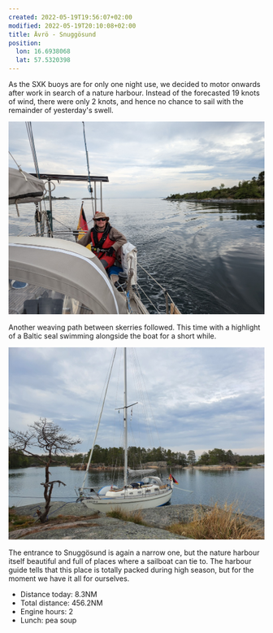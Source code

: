 ```yaml
---
created: 2022-05-19T19:56:07+02:00
modified: 2022-05-19T20:10:08+02:00
title: Ävrö - Snuggösund
position:
  lon: 16.6938068
  lat: 57.5320398
---
```


As the SXK buoys are for only one night use, we decided to motor onwards after work in search of a nature harbour. Instead of the forecasted 19 knots of wind, there were only 2 knots, and hence no chance to sail with the remainder of yesterday's swell.

![Bergie steering](../2022/c0845df799c49c4124a782ce8589554c.jpg) 

Another weaving path between skerries followed. This time with a highlight of a Baltic seal swimming alongside the boat for a short while.

![Tied up](../2022/16ef80fc9c58ae0f4468d826896f1fa0.jpg) 

The entrance to Snuggösund is again a narrow one, but the nature harbour itself beautiful and full of places where a sailboat can tie to. The harbour guide tells that this place is totally packed during high season, but for the moment we have it all for ourselves.

* Distance today: 8.3NM
* Total distance: 456.2NM
* Engine hours: 2
* Lunch: pea soup
